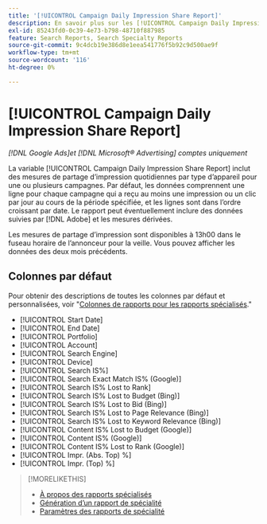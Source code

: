 ```yaml
---
title: '[!UICONTROL Campaign Daily Impression Share Report]'
description: En savoir plus sur les [!UICONTROL Campaign Daily Impression Share Report].
exl-id: 85243fd0-0c39-4e73-b798-48710f887985
feature: Search Reports, Search Specialty Reports
source-git-commit: 9c4dcb19e386d8e1eea541776f5b92c9d500ae9f
workflow-type: tm+mt
source-wordcount: '116'
ht-degree: 0%

---
```


# [!UICONTROL Campaign Daily Impression Share Report]

*[!DNL Google Ads]et [!DNL Microsoft® Advertising] comptes uniquement*

La variable [!UICONTROL Campaign Daily Impression Share Report] inclut des mesures de partage d’impression quotidiennes par type d’appareil pour une ou plusieurs campagnes. Par défaut, les données comprennent une ligne pour chaque campagne qui a reçu au moins une impression ou un clic par jour au cours de la période spécifiée, et les lignes sont dans l’ordre croissant par date. Le rapport peut éventuellement inclure des données suivies par [!DNL Adobe] et les mesures dérivées.

Les mesures de partage d’impression sont disponibles à 13h00 dans le fuseau horaire de l’annonceur pour la veille. Vous pouvez afficher les données des deux mois précédents.

## Colonnes par défaut

Pour obtenir des descriptions de toutes les colonnes par défaut et personnalisées, voir &quot;[Colonnes de rapports pour les rapports spécialisés](specialty-report-columns.md).&quot;

* [!UICONTROL Start Date]
* [!UICONTROL End Date]
* [!UICONTROL Portfolio]
* [!UICONTROL Account]
* [!UICONTROL Search Engine]
* [!UICONTROL Device]
* [!UICONTROL Search IS%]
* [!UICONTROL Search Exact Match IS% (Google)]
* [!UICONTROL Search IS% Lost to Rank]
* [!UICONTROL Search IS% Lost to Budget (Bing)]
* [!UICONTROL Search IS% Lost to Bid (Bing)]
* [!UICONTROL Search IS% Lost to Page Relevance (Bing)]
* [!UICONTROL Search IS% Lost to Keyword Relevance (Bing)]
* [!UICONTROL Content IS% Lost to Budget (Google)]
* [!UICONTROL Content IS% (Google)]
* [!UICONTROL Content IS% Lost to Rank (Google)]
* [!UICONTROL Impr. (Abs. Top) %]
* [!UICONTROL Impr. (Top) %]

>[!MORELIKETHIS]
>
>* [À propos des rapports spécialisés](specialty-report-about.md)
>* [Génération d’un rapport de spécialité](specialty-report-generate.md)
>* [Paramètres des rapports de spécialité](specialty-report-settings.md)
